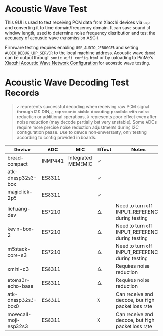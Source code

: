 # Acoustic Wave Test
This GUI is used to test receiving PCM data from Xiaozhi devices via `udp` and converting it to time domain/frequency domain. It can save sound of window length, used to determine noise frequency distribution and test the accuracy of acoustic wave transmission ASCII.

Firmware testing requires enabling `USE_AUDIO_DEBUGGER` and setting `AUDIO_DEBUG_UDP_SERVER` to the local machine address.
Acoustic wave `demod` can be output through `sonic_wifi_config.html` or by uploading to PinMe's [Xiaozhi Acoustic Wave Network Configuration](https://iqf7jnhi.pinit.eth.limo) for acoustic wave testing.

# Acoustic Wave Decoding Test Records

> `✓` represents successful decoding when receiving raw PCM signal through I2S DIN, `△` represents stable decoding possible with noise reduction or additional operations, `X` represents poor effect even after noise reduction (may decode partially but very unstable).
> Some ADCs require more precise noise reduction adjustments during I2C configuration phase. Due to device non-universality, only testing according to config provided in boards.

| Device | ADC | MIC | Effect | Notes |
| ---- | ---- | --- | --- | ---- |
| bread-compact | INMP441 | Integrated MEMEMIC | ✓ |
| atk-dnesp32s3-box | ES8311 | | ✓ |
| magiclick-2p5 | ES8311 | | ✓ |
| lichuang-dev  | ES7210 | | △ | Need to turn off INPUT_REFERENCE during testing
| kevin-box-2 | ES7210 | | △ | Need to turn off INPUT_REFERENCE during testing
| m5stack-core-s3 | ES7210 | | △ | Need to turn off INPUT_REFERENCE during testing
| xmini-c3 | ES8311 | | △ | Requires noise reduction
| atoms3r-echo-base | ES8311 | | △ | Requires noise reduction
| atk-dnesp32s3-box0 | ES8311 | | X | Can receive and decode, but high packet loss rate
| movecall-moji-esp32s3 | ES8311 | | X | Can receive and decode, but high packet loss rate
